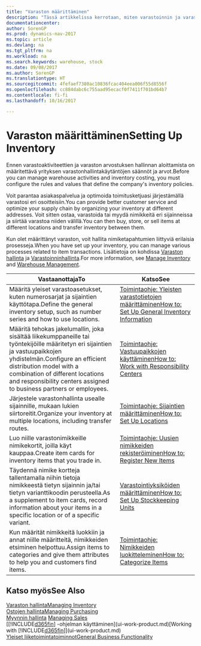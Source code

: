 ```yaml
---
title: "Varaston määrittäminen"
description: "Tässä artikkelissa kerrotaan, miten varastoinnin ja varaston prosessit määritetään. Kyse voi olla esimerkiksi siirtoreiteistä ja sijainneista, kuten fyysisistä varastoista."
documentationcenter: 
author: SorenGP
ms.prod: dynamics-nav-2017
ms.topic: article
ms.devlang: na
ms.tgt_pltfrm: na
ms.workload: na
ms.search.keywords: warehouse, stock
ms.date: 09/08/2017
ms.author: SorenGP
ms.translationtype: HT
ms.sourcegitcommit: 4fefaef7380ac10836fcac404eea006f55d8556f
ms.openlocfilehash: cc884dabc6c755aad95ecacf0f7411f701bd64b7
ms.contentlocale: fi-fi
ms.lasthandoff: 10/16/2017

---
```

# <a name="setting-up-inventory"></a><span data-ttu-id="2590d-103">Varaston määrittäminen</span><span class="sxs-lookup"><span data-stu-id="2590d-103">Setting Up Inventory</span></span>
<span data-ttu-id="2590d-104">Ennen varastoaktiviteettien ja varaston arvostuksen hallinnan aloittamista on määritettävä yrityksen varastonhallintakäytäntöjen säännöt ja arvot.</span><span class="sxs-lookup"><span data-stu-id="2590d-104">Before you can manage warehouse activities and inventory costing, you must configure the rules and values that define the company's inventory policies.</span></span>

<span data-ttu-id="2590d-105">Voit parantaa asiakaspalvelua ja optimoida toimitusketjuasi järjestämällä varastosi eri osoitteisiin.</span><span class="sxs-lookup"><span data-stu-id="2590d-105">You can provide better customer service and optimize your supply chain by organizing your inventory at different addresses.</span></span> <span data-ttu-id="2590d-106">Voit sitten ostaa, varastoida tai myydä nimikkeitä eri sijainneissa ja siirtää varastoa niiden välillä.</span><span class="sxs-lookup"><span data-stu-id="2590d-106">You can then buy, store, or sell items at different locations and transfer inventory between them.</span></span>

<span data-ttu-id="2590d-107">Kun olet määrittänyt varaston, voit hallita nimiketapahtumien liittyviä erilaisia prosesseja.</span><span class="sxs-lookup"><span data-stu-id="2590d-107">When you have set up your inventory, you can manage various processes related to item transactions.</span></span> <span data-ttu-id="2590d-108">Lisätietoja on kohdissa [Varaston hallinta](inventory-manage-inventory.md) ja [Varastoinninhallinta](warehouse-manage-warehouse.md).</span><span class="sxs-lookup"><span data-stu-id="2590d-108">For more information, see [Manage Inventory](inventory-manage-inventory.md) and [Warehouse Management](warehouse-manage-warehouse.md).</span></span>

| <span data-ttu-id="2590d-109">Vastaanottaja</span><span class="sxs-lookup"><span data-stu-id="2590d-109">To</span></span> | <span data-ttu-id="2590d-110">Katso</span><span class="sxs-lookup"><span data-stu-id="2590d-110">See</span></span> |
| --- | --- |
| <span data-ttu-id="2590d-111">Määritä yleiset varastoasetukset, kuten numerosarjat ja sijaintien käyttötapa.</span><span class="sxs-lookup"><span data-stu-id="2590d-111">Define the general inventory setup, such as number series and how to use locations.</span></span> |[<span data-ttu-id="2590d-112">Toimintaohje: Yleisten varastotietojen määrittäminen</span><span class="sxs-lookup"><span data-stu-id="2590d-112">How to: Set Up General Inventory Information</span></span>](inventory-how-setup-general.md) |
|<span data-ttu-id="2590d-113">Määritä tehokas jakelumallin, joka sisältää liikekumppaneille tai työntekijöille määritetyn eri sijaintien ja vastuupaikkojen yhdistelmän.</span><span class="sxs-lookup"><span data-stu-id="2590d-113">Configure an efficient distribution model with a combination of different locations and responsibility centers assigned to business partners or employees.</span></span>|[<span data-ttu-id="2590d-114">Toimintaohje: Vastuupaikkojen käyttäminen</span><span class="sxs-lookup"><span data-stu-id="2590d-114">How to: Work with Responsibility Centers</span></span>](inventory-responsibility-centers.md)|
| <span data-ttu-id="2590d-115">Järjestele varastonhallinta usealle sijainnille, mukaan lukien siirtoreitit.</span><span class="sxs-lookup"><span data-stu-id="2590d-115">Organize your inventory at multiple locations, including transfer routes.</span></span> |[<span data-ttu-id="2590d-116">Toimintaohje: Sijaintien määrittäminen</span><span class="sxs-lookup"><span data-stu-id="2590d-116">How to: Set Up Locations</span></span>](inventory-how-register-new-items.md) |
| <span data-ttu-id="2590d-117">Luo niille varastonimikkeille nimikekortit, joilla käyt kauppaa.</span><span class="sxs-lookup"><span data-stu-id="2590d-117">Create item cards for inventory items that you trade in.</span></span> |[<span data-ttu-id="2590d-118">Toimintaohje: Uusien nimikkeiden rekisteröiminen</span><span class="sxs-lookup"><span data-stu-id="2590d-118">How to: Register New Items</span></span>](inventory-how-register-new-items.md) |
|<span data-ttu-id="2590d-119">Täydennä nimike kortteja tallentamalla niihin tietoja nimikkeestä tietyn sijainnin ja/tai tietyn varianttikoodin perusteella.</span><span class="sxs-lookup"><span data-stu-id="2590d-119">As a supplement to item cards, record information about your items in a specific location or of a specific variant.</span></span>|[<span data-ttu-id="2590d-120">Varastointiyksiköiden määrittäminen</span><span class="sxs-lookup"><span data-stu-id="2590d-120">How to: Set Up Stockkeeping Units</span></span>](inventory-how-to-set-up-stockkeeping-units.md)|
| <span data-ttu-id="2590d-121">Kun määrität nimikkeitä luokkiin ja annat niille määritteitä, nimikkeiden etsiminen helpottuu.</span><span class="sxs-lookup"><span data-stu-id="2590d-121">Assign items to categories and give them attributes to help you and customers find items.</span></span> |[<span data-ttu-id="2590d-122">Toimintaohje: Nimikkeiden luokitteleminen</span><span class="sxs-lookup"><span data-stu-id="2590d-122">How to: Categorize Items</span></span>](inventory-how-categorize-items.md) |

## <a name="see-also"></a><span data-ttu-id="2590d-123">Katso myös</span><span class="sxs-lookup"><span data-stu-id="2590d-123">See Also</span></span>
[<span data-ttu-id="2590d-124">Varaston hallinta</span><span class="sxs-lookup"><span data-stu-id="2590d-124">Managing Inventory</span></span>](inventory-manage-inventory.md)  
[<span data-ttu-id="2590d-125">Ostojen hallinta</span><span class="sxs-lookup"><span data-stu-id="2590d-125">Managing Purchasing</span></span>](purchasing-manage-purchasing.md)  
<span data-ttu-id="2590d-126">[Myynnin hallinta](sales-manage-sales.md)  </span><span class="sxs-lookup"><span data-stu-id="2590d-126">[Managing Sales](sales-manage-sales.md)  </span></span>  
<span data-ttu-id="2590d-127">[[!INCLUDE[d365fin](includes/d365fin_md.md)] -ohjelman käyttäminen](ui-work-product.md)</span><span class="sxs-lookup"><span data-stu-id="2590d-127">[Working with [!INCLUDE[d365fin](includes/d365fin_md.md)]](ui-work-product.md)</span></span>  
[<span data-ttu-id="2590d-128">Yleiset liiketoimintatoiminnot</span><span class="sxs-lookup"><span data-stu-id="2590d-128">General Business Functionality</span></span>](ui-across-business-areas.md)

